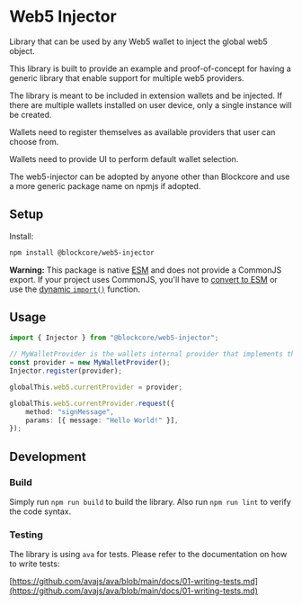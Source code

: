 # Web5 Injector

Library that can be used by any Web5 wallet to inject the global web5 object.

This library is built to provide an example and proof-of-concept for having a generic library that enable support for multiple web5 providers.

The library is meant to be included in extension wallets and be injected. If there are multiple wallets installed on user device, only a single instance will be created.

Wallets need to register themselves as available providers that user can choose from.

Wallets need to provide UI to perform default wallet selection.

The web5-injector can be adopted by anyone other than Blockcore and use a more generic package name on npmjs if adopted.

## Setup

Install:

```sh
npm install @blockcore/web5-injector
```

**Warning:** This package is native [ESM](https://developer.mozilla.org/en-US/docs/Web/JavaScript/Guide/Modules) and does not provide a CommonJS export. If your project uses CommonJS, you'll have to [convert to ESM](https://gist.github.com/sindresorhus/a39789f98801d908bbc7ff3ecc99d99c) or use the [dynamic `import()`](https://v8.dev/features/dynamic-import) function.

## Usage

```ts
import { Injector } from "@blockcore/web5-injector";

// MyWalletProvider is the wallets internal provider that implements the Web5RequestProvider interface.
const provider = new MyWalletProvider();
Injector.register(provider);

globalThis.web5.currentProvider = provider;

globalThis.web5.currentProvider.request({
	method: "signMessage",
	params: [{ message: "Hello World!" }],
});
```

## Development

### Build

Simply run `npm run build` to build the library. Also run `npm run lint` to verify the code syntax.

### Testing

The library is using `ava` for tests. Please refer to the documentation on how to write tests:

[https://github.com/avajs/ava/blob/main/docs/01-writing-tests.md](https://github.com/avajs/ava/blob/main/docs/01-writing-tests.md)
